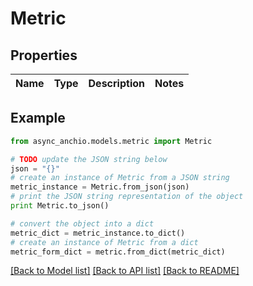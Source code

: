 # Metric


## Properties

Name | Type | Description | Notes
------------ | ------------- | ------------- | -------------

## Example

```python
from async_anchio.models.metric import Metric

# TODO update the JSON string below
json = "{}"
# create an instance of Metric from a JSON string
metric_instance = Metric.from_json(json)
# print the JSON string representation of the object
print Metric.to_json()

# convert the object into a dict
metric_dict = metric_instance.to_dict()
# create an instance of Metric from a dict
metric_form_dict = metric.from_dict(metric_dict)
```
[[Back to Model list]](../README.md#documentation-for-models) [[Back to API list]](../README.md#documentation-for-api-endpoints) [[Back to README]](../README.md)


